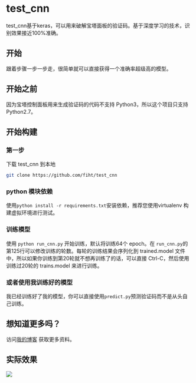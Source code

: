 # test_cnn
test_cnn基于keras，可以用来破解宝塔面板的验证码。基于深度学习的技术，识别效果接近100%准确。

## 开始
跟着步骤一步一步走，很简单就可以直接获得一个准确率超级高的模型。
## 开始之前
因为宝塔控制面板用来生成验证码的代码不支持 Python3，所以这个项目只支持 Python2.7。
## 开始构建 
### 第一步
下载 test_cnn 到本地
```bash
git clone https://github.com/fiht/test_cnn
```

### python 模块依赖
使用`python install -r requirements.txt`安装依赖，推荐您使用virtualenv 构建虚拟环境进行测试。

### 训练模型
使用 ```python run_cnn.py``` 开始训练，默认将训练64个 epoch。在 `run_cnn.py`的第125行可以修改训练的轮数。每轮的训练结果会序列化到 trained.model 文件中，所以如果你训练到第20轮就不想再训练了的话，可以直接 Ctrl-C，然后使用训练过20轮的 trains.model 来进行训练。

### 或者使用我训练好的模型
我已经训练好了我的模型，你可以直接使用`predict.py`预测验证码而不是从头自己训练。

## 想知道更多吗？
访问[我的博客](https://blog.fht.im/15220580960875.html) 获取更多资料。

## 实际效果
![](https://github.com/fiht/test_cnn/raw/master/static/1581522318375_.pic_hd.jpg)